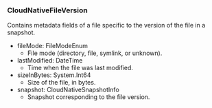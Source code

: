 ### CloudNativeFileVersion
Contains metadata fields of a file specific to the version of the file in a snapshot.

- fileMode: FileModeEnum
  - File mode (directory, file, symlink, or unknown).
- lastModified: DateTime
  - Time when the file was last modified.
- sizeInBytes: System.Int64
  - Size of the file, in bytes.
- snapshot: CloudNativeSnapshotInfo
  - Snapshot corresponding to the file version.
